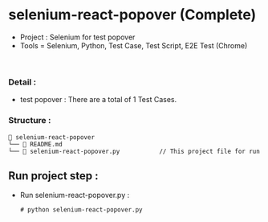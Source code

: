 # selenium-react-popover (Complete)
- Project : Selenium for test popover
- Tools = Selenium, Python, Test Case, Test Script, E2E Test (Chrome)
</br>

### Detail : 
- test popover : There are a total of 1 Test Cases.

### Structure :
```
📁 selenium-react-popover
└── 📄 README.md
└── 📄 selenium-react-popover.py           // This project file for run
```

## Run project step : 
- Run selenium-react-popover.py :
    ```
    # python selenium-react-popover.py
    ```